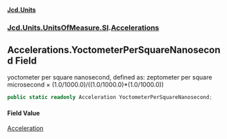 #### [Jcd.Units](index.md 'index')
### [Jcd.Units.UnitsOfMeasure.SI](Jcd.Units.UnitsOfMeasure.SI.md 'Jcd.Units.UnitsOfMeasure.SI').[Accelerations](Accelerations.md 'Jcd.Units.UnitsOfMeasure.SI.Accelerations')

## Accelerations.YoctometerPerSquareNanosecond Field

yoctometer per square nanosecond, defined as: zeptometer per square microsecond × (1.0/1000.0)/((1.0/1000.0)*(1.0/1000.0))

```csharp
public static readonly Acceleration YoctometerPerSquareNanosecond;
```

#### Field Value
[Acceleration](Acceleration.md 'Jcd.Units.UnitTypes.Acceleration')
